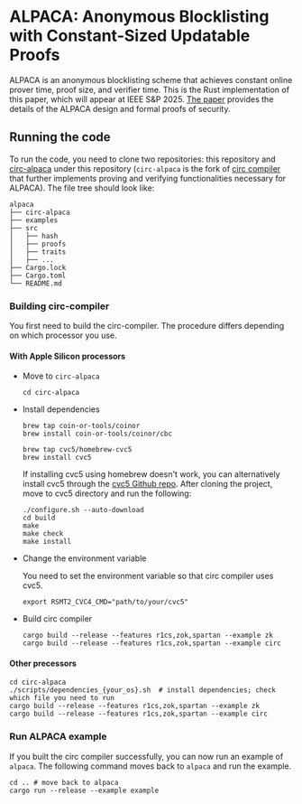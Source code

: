 # ALPACA: Anonymous Blocklisting with Constant-Sized Updatable Proofs
ALPACA is an anonymous blocklisting scheme that achieves constant online prover time, proof size, and verifier time. This is the Rust implementation of this paper, which will appear at IEEE S&P 2025. [The paper](https://eprint.iacr.org/2025/767) provides the details of the ALPACA design and formal proofs of security.

## Running the code
To run the code, you need to clone two repositories: this repository and [circ-alpaca](https://github.com/jiwonkimpark/circ-alpaca) under this repository (`circ-alpaca` is the fork of [circ compiler](https://github.com/circify/circ) that further implements proving and verifying functionalities necessary for ALPACA). The file tree should look like:
```
alpaca
├── circ-alpaca
├── examples
├── src
│   ├── hash
│   ├── proofs
│   ├── traits
│   ├── ...
├── Cargo.lock
├── Cargo.toml
└── README.md
```

### Building circ-compiler
You first need to build the circ-compiler. The procedure differs depending on which processor you use.
#### With Apple Silicon processors
* Move to `circ-alpaca`
  ```
  cd circ-alpaca
  ```
* Install dependencies
  ```
  brew tap coin-or-tools/coinor
  brew install coin-or-tools/coinor/cbc
  
  brew tap cvc5/homebrew-cvc5 
  brew install cvc5 
  ```
  If installing cvc5 using homebrew doesn't work, you can alternatively install cvc5 through the [cvc5 Github repo](https://github.com/cvc5/cvc5). After cloning the project, move to cvc5 directory and run the following:
  ```
  ./configure.sh --auto-download 
  cd build
  make
  make check
  make install
  ```
* Change the environment variable
  
  You need to set the environment variable so that circ compiler uses cvc5.
  ```
  export RSMT2_CVC4_CMD="path/to/your/cvc5"
  ```
* Build circ compiler
  ```
  cargo build --release --features r1cs,zok,spartan --example zk
  cargo build --release --features r1cs,zok,spartan --example circ
  ```

#### Other precessors
```
cd circ-alpaca
./scripts/dependencies_{your_os}.sh  # install dependencies; check which file you need to run
cargo build --release --features r1cs,zok,spartan --example zk
cargo build --release --features r1cs,zok,spartan --example circ
```

### Run ALPACA example
If you built the circ compiler successfully, you can now run an example of `alpaca`. The following command moves back to `alpaca` and run the example.
```
cd .. # move back to alpaca
cargo run --release --example example
```
